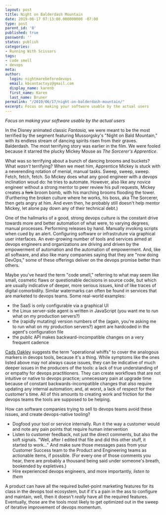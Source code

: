 ```yaml
---
layout: post
title: Night on Balderdash Mountain
date: 2019-06-17 07:13:08.000000000 -07:00
type: post
parent_id: '0'
published: true
password: ''
status: publish
categories:
- Running With Scissors
tags:
- code smell
- devops
meta:
author:
  login: nightmarebeforedevops
  email: kbcontactxyz@gmail.com
  display_name: karenb
  first_name: Karen
  last_name: Bruner
permalink: "/2019/06/17/night-on-balderdash-mountain/"
excerpt: Focus on making your software usable by the actual users
---
```


_Focus on making your software usable by the actual users_

In the Disney animated classic _Fantasia,_ we were meant to be the most terrified by the segment featuring Mussorgsky's "Night on Bald Mountain," with its endless stream of dancing spirits risen from their graves. Balderdash. The most terrifying story was earlier in the film. We were fooled because it starred the plucky Mickey Mouse as _The Sorcerer's Apprentice_.

What was so terrifying about a bunch of dancing brooms and buckets? What _wasn't_ terrifying? When we meet him, Apprentice Mickey is stuck with a neverending rotation of menial, manual tasks. Sweep, sweep, sweep. Fetch, fetch, fetch. So Mickey does what any good engineer with a devops inclination woud do: he tries to automate. However, also like any novice engineer without a strong mentor to peer review his pull requests, Mickey creates a ~~fork~~ broom bomb, with his marching brooms flooding the tower. (Furthering the broken culture where he works, his boss, aka The Sorcerer, then gets angry at him. And even then, he probably still doesn't help mentor Mickey, let alone pay down any of their technical debt.)

One of the hallmarks of a good, strong devops culture is the constant drive towards more and better automation of what were, to varying degrees, manual processes. Performing releases by hand. Manually invoking scripts when cued by an alert. Configuring software or infrastruture via graphical user interfaces. An ever-growing number of tools and services aimed at devops engineers and organizations are driving and driven by the empowerment of automation and the automation of empowerment. And, like all software, and also like many companies saying that they are "now doing DevOps," some of these offerings deliver on the devops promise better than others.

Maybe you've heard the term "code smell," referring to what may seem like small, cosmetic flaws or questionable decisions in source code, but which are usually indicative of deeper, more serious issues, kind of like traces of digital comorbidity. Similar watermarks can often be found in services that are marketed to devops teams. Some real-world examples:

* the SaaS is only configurable via a graphical UI
* the Linux server-side agent is written in JavaScript (you want me to run what on my production servers?)
* the (rapidly mutating) version numbers of the (again, you're asking me to run what on my production servers?) agent are hardcoded in the agent's configuration file
* the public API makes backward-incompatible changes on a very frequent cadence

[Cads Oakley](http://blog.pteralix.com/) suggests the term "operational whiffs" to cover the analogous markers in devops tools, because it's a thing. While symptoms like the ones listed above may not always cause issues, they can be indicative of much deeper issues in the producers of the tools: a lack of true understanding of or empathy for devops practitioners. They can create workflows that are not intuitive or native to devops practice; unnecessary pain at upgrade time because of constant backwards-incompatible changes that also require updating any internal automation; and, at worst, a lack of respect for their customer's time. All of this amounts to creating work and friction for the devops teams the tools are supposed to be helping.

How can software companies trying to sell to devops teams avoid these issues, and create devops-native tooling?

* Dogfood your tool or service internally. Run it the way a customer would and note any pain points that require human intervention
* Listen to customer feedback, not just the direct comments, but also the soft signals. "Well, after I edited that file and did this other stuff, it started to work..." And make sure those messages pass from your Customer Success team to the Product and Engineering teams as actionable items, if possible. (For every one of those comments you hear, there are probably a thousand being said under someone's breath, bookended by expletives.)
* Hire experienced devops engineers, and more importantly, _listen to them_

A product can have all the required bullet-point marketing features for its class in the devops tool ecosystem, but if it's a pain in the ass to configure and maintain, well, then it doesn't _really_ have all the required features. Eventually, those are the tools most likely to get optimized out in the sweep of iterative improvement of devops momentum.

